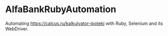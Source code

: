 # AlfaBankRubyAutomation

Automating https://calcus.ru/kalkulyator-ipoteki with Ruby, Selenium and its WebDriver.
